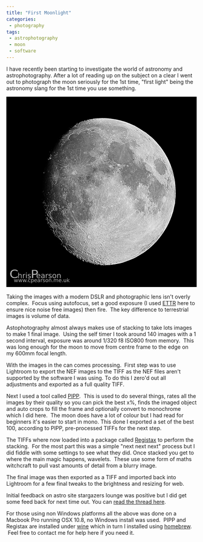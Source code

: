 ```yaml
---
title: "First Moonlight"
categories:
 - photography
tags:
 - astrophotography
 - moon
 - software
---
```

I have recently been starting to investigate the world of astronomy and astrophotography. After a lot of reading up on the subject on a clear I went out to photograph the moon seriously for the 1st time, "first light" being the astronomy slang for the 1st time you use something.

<img class="padded center"
		alt="A waxing gibbous moon (91%) imaged from Surrey, UK."
		src="/images/2013-09-16-first-moonlight/2013-09-16-Moon.jpg" />

Taking the images with a modern DSLR and photographic lens isn't overly complex.  Focus using autofocus, set a good exposure (I used [ETTR][ettr] here to ensure nice noise free images) then fire.  The key difference to terrestrial images is volume of data.

<!-- more -->

Astophotography almost always makes use of stacking to take lots images to make 1 final image.  Using the self timer I took around 140 images with a 1 second interval, exposure was around 1/320 f8 ISO800 from memory.  This was long enough for the moon to move from centre frame to the edge on my 600mm focal length.

With the images in the can comes processing.  First step was to use Lightroom to export the NEF images to the TIFF as the NEF files aren't supported by the software I was using. To do this I zero'd out all adjustments and exported as a full quality TIFF.

Next I used a tool called [PIPP][pipp].  This is used to do several things, rates all the images by their quality so you can pick the best x%, finds the imaged object and auto crops to fill the frame and optionally convert to monochrome which I did here.  The moon does have a lot of colour but I had read for beginners it's easier to start in mono. This done I exported a set of the best 100, according to PIPP, pre-processed TIFFs for the next step.

The TIFFs where now loaded into a package called [Registax][registax] to perform the stacking.  For the most part this was a simple "next next next" process but I did fiddle with some settings to see what they did. Once stacked you get to where the main magic happens, wavelets.  These use some form of maths witchcraft to pull vast amounts of detail from a blurry image.

The final image was then exported as a TIFF and imported back into Lightroom for a few final tweaks to the brightness and resizing for web.

Initial feedback on astro site stargazers lounge was positive but I did get some feed back for next time out. You can [read the thread here][sgl]. 

For those using non Windows platforms all the above was done on a Macbook Pro running OSX 10.8, no Windows install was used.  PIPP and Registax are installed under [wine][wine] which in turn I installed using [homebrew][brew].  Feel free to contact me for help here if you need it.

[ettr]: http://en.wikipedia.org/wiki/Exposing_to_the_right
[pipp]: https://sites.google.com/site/astropipp/
[registax]: http://www.astronomie.be/registax/
[sgl]: http://stargazerslounge.com/topic/195205-first-lunar-image/
[wine]: https://www.winehq.org
[brew]: https://brew.sh
